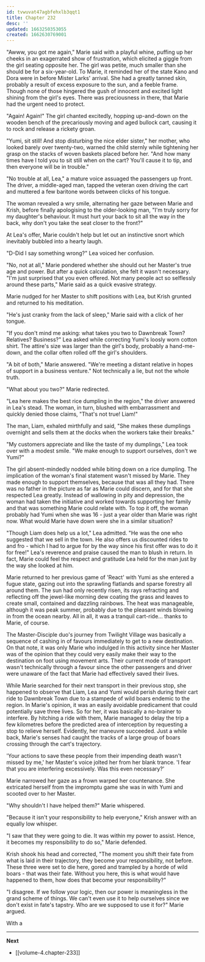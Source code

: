 ```yaml
---
id: tvwuvat47agbfehxlb3qqt1
title: Chapter 232
desc: ''
updated: 1663250353055
created: 1662630769001
---
```


"Awww, you got me again," Marie said with a playful whine, puffing up her cheeks in an exagerrated show of frustration, which elicited a giggle from the girl seating opposite her. The girl was petite, much smaller than she should be for a six-year-old. To Marie, it reminded her of the state Kano and Dora were in before Mister Larks' arrival. She had a greatly tanned skin, probably a result of excess exposure to the sun, and a feeble frame. Though none of those hingered the gush of innocent and excited light shining from the girl's eyes. There was preciousness in there, that Marie had the urgent need to protect.

"Again! Again!" The girl chanted excitedly, hopping up-and-down on the wooden bench of the precariously moving and aged bullock cart, causing it to rock and release a rickety groan.

"Yumi, sit still! And stop disturbing the nice elder sister," her mother, who looked barely over twenty-two, warned the child sternly while tightening her grasp on the stacks of woven baskets placed before her. "And how many times have I told you to sit still when on the cart? You'll cause it to tip, and then everyone will be in trouble."

"No trouble at all, Lea," a mature voice assuaged the passengers up front. The driver, a middle-aged man, tapped the veteran oxen driving the cart and muttered a few baritone words between clicks of his tongue.

The woman revealed a wry smile, alternating her gaze between Marie and Krish, before finally apologising to the older-looking man, "I'm truly sorry for my daughter's behaviour. It must hurt your back to sit all the way in the back, why don't you take the seat closer to the front?"

At Lea's offer, Marie couldn't help but let out an instinctive snort which inevitably bubbled into a hearty laugh.

"D-Did I say something wrong?" Lea voiced her confusion.

"No, not at all," Marie pondered whether she should out her Master's true age and power. But after a quick calculation, she felt it wasn't necessary. "I'm just surprised that you even offered. Not many people act so selflessly around these parts," Marie said as a quick evasive strategy.

Marie nudged for her Master to shift positions with Lea, but Krish grunted and returned to his meditation.

"He's just cranky from the lack of sleep," Marie said with a click of her tongue.

"If you don't mind me asking: what takes you two to Dawnbreak Town? Relatives? Business?" Lea asked while correcting Yumi's loosly worn cotton shirt. The attire's size was larger than the girl's body, probably a hand-me-down, and the collar often rolled off the girl's shoulders.

"A bit of both," Marie answered. "We're meeting a distant relative in hopes of support in a business venture." Not technically a lie, but not the whole truth.

"What about you two?" Marie redirected.

"Lea here makes the best rice dumpling in the region," the driver answered in Lea's stead. The woman, in turn, blushed with embarrassment and quickly denied those claims, "That's not true! Liam!"

The man, Liam, exhaled mirthfully and said, "She makes these dumplings overnight and sells them at the docks when the workers take their breaks."

"My customers appreciate and like the taste of my dumplings," Lea took over with a modest smile. "We make enough to support ourselves, don't we Yumi?"

The girl absent-mindedly nodded while biting down on a rice dumpling. The implication of the woman's final statement wasn't missed by Marie. They made enough to support themselves, because that was all they had. There was no father in the picture as far as Marie could discern, and for that she respected Lea greatly. Instead of wallowing in pity and depression, the woman had taken the initiative and worked towards supporting her family and that was something Marie could relate with. To top it off, the woman probably had Yumi when she was 16 - just a year older than Marie was right now. What would Marie have down were she in a similar situation?

"Though Liam does help us a lot," Lea admitted. "He was the one who suggested that we sell in the town. He also offers us discounted rides to and fro - which I had to argue for by the way since his first offer was to do it for free!" Lea's reverence and praise caused the man to blush in return. In fact, Marie could feel the respect and gratitude Lea held for the man just by the way she looked at him.

Marie returned to her previous game of 'React' with Yumi as she entered a fugue state, gazing out into the sprawling flatlands and sparse forestry all around them. The sun had only recently risen, its rays refracting and reflecting off the jewel-like morning dew coating the grass and leaves to create small, contained and dazzling rainbows. The heat was manageable, although it was peak summer, probably due to the pleasant winds blowing in from the ocean nearby. All in all, it was a tranquil cart-ride... thanks to Marie, of course.

The Master-Disciple duo's journey from Twilight Village was basically a sequence of cashing in of favours immediately to get to a new destination. On that note, it was only Marie who indulged in this activity since her Master was of the opinion that they could very easily make their way to the destination on foot using movement arts. Their current mode of transport wasn't technically through a favour since the other passengers and driver were unaware of the fact that Marie had effectively saved their lives.

While Marie searched for their next transport in their previous stop, she happened to observe that Liam, Lea and Yumi would perish during their cart ride to Dawnbreak Town due to a stampede of wild boars endemic to the region. In Marie's opinion, it was an easily avoidable predicament that could potentially save three lives. So for her, it was basically a no-brainer to interfere. By hitching a ride with them, Marie managed to delay the trip a few kilometres before the predicted area of interception by requesting a stop to relieve herself. Evidently, her maneuvre succeeded. Just a while back, Marie's senses had caught the tracks of a large group of boars crossing through the cart's trajectory. 

'Your actions to save these people from their impending death wasn't missed by me,' her Master's voice jolted her from her blank trance. 'I fear that you are interfering excessively. Was this even necessary?'

Marie narrowed her gaze as a frown warped her countenance. She extricated herself from the impromptu game she was in with Yumi and scooted over to her Master.

"Why shouldn't I have helped them?" Marie whispered.

"Because it isn't your responsibility to help everyone," Krish answer with an equally low whisper.

"I saw that they were going to die. It was within my power to assist. Hence, it becomes my responsibility to do so," Marie defended.

Krish shook his head and corrected, "The moment you shift their fate from what is laid in their trajectory, they become your responsibility, not before. These three were set to die here, gored and trampled by a horde of wild boars - that was their fate. Without you here, this is what would have happened to them, how does that become your responsibility?"

"I disagree. If we follow your logic, then our power is meaningless in the grand scheme of things. We can't even use it to help ourselves since we don't exist in fate's tapstry. Who are we supposed to use it for?" Marie argued.

With a 

____

**Next**
* [[volume-4.chapter-233]]